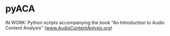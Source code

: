 # pyACA
IN WORK: Python scripts accompanying the book "An Introduction to Audio Content Analysis" (www.AudioContentAnlysis.org)

